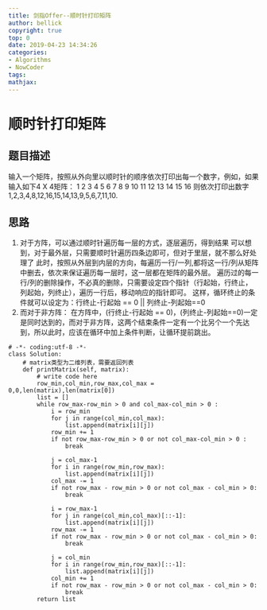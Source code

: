 ```yaml
---
title: 剑指Offer--顺时针打印矩阵
author: bellick
copyright: true
top: 0
date: 2019-04-23 14:34:26
categories:
- Algorithms
- NowCoder
tags:
mathjax:
---
```

# 顺时针打印矩阵
## 题目描述
输入一个矩阵，按照从外向里以顺时针的顺序依次打印出每一个数字，例如，如果输入如下4 X 4矩阵： 1 2 3 4 5 6 7 8 9 10 11 12 13 14 15 16 则依次打印出数字1,2,3,4,8,12,16,15,14,13,9,5,6,7,11,10.
## 思路
1. 对于方阵，可以通过顺时针遍历每一层的方式，逐层遍历，得到结果
可以想到，对于最外层，只需要顺时针遍历四条边即可，但对于里层，就不那么好处理了
此时，按照从外层到内层的方向，每遍历一行/一列,都将这一行/列从矩阵中删去，依次来保证遍历每一层时，这一层都在矩阵的最外层。
遍历过的每一行/列的删除操作，不必真的删除，只需要设定四个指针（行起始，行终止，列起始，列终止），遍历一行后，移动响应的指针即可。
这样，循环终止的条件就可以设定为：行终止-行起始 == 0 || 列终止-列起始==0
2. 而对于非方阵：
在方阵中，(行终止-行起始 == 0)，(列终止-列起始==0)一定是同时达到的，而对于非方阵，这两个结束条件一定有一个比另个一个先达到，所以此时，应该在循环中加上条件判断，让循环提前跳出。
```
# -*- coding:utf-8 -*-
class Solution:
    # matrix类型为二维列表，需要返回列表
    def printMatrix(self, matrix):
        # write code here
        row_min,col_min,row_max,col_max = 0,0,len(matrix),len(matrix[0])
        list = []
        while row_max-row_min > 0 and col_max-col_min > 0 :
            i = row_min
            for j in range(col_min,col_max):
                list.append(matrix[i][j])
            row_min += 1
            if not row_max-row_min > 0 or not col_max-col_min > 0 :
                break

            j = col_max-1
            for i in range(row_min,row_max):
                list.append(matrix[i][j])
            col_max -= 1
            if not row_max - row_min > 0 or not col_max - col_min > 0:
                break

            i = row_max-1
            for j in range(col_min,col_max)[::-1]:
                list.append(matrix[i][j])
            row_max -= 1
            if not row_max - row_min > 0 or not col_max - col_min > 0:
                break

            j = col_min
            for i in range(row_min,row_max)[::-1]:
                list.append(matrix[i][j])
            col_min += 1
            if not row_max - row_min > 0 or not col_max - col_min > 0:
                break
        return list
```

